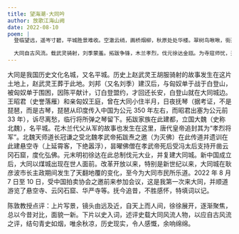 ```yaml
---
title: 望海潮·大同吟
author: 放歌江海山阙
date: 2022-08-10
poem: |
  登临望远，遥岑寸碧，平城胜景难收。空澈云绡，画桥烟柳，秋原处处华楼。翠树鸟啾啾，街道车相接，酒肆人稠。十载时光，煤城脏乱一风飕。

  大同自古风流。载武灵骑射，刘季蒙羞。拓跋争锋，木兰孝烈，伐元徐达金瓯。为寺寇师忧，开窟昙僧悦，落雁离愁。青史尘烟早远，塞上好凉秋。
---
```


大同是我国历史文化名城，又名平城。历史上赵武灵王胡服骑射的故事发生在这片土地上，赵武灵王葬于此地。刘邦（又名刘季）建汉后，与匈奴单于战于白登山，被匈奴单于围困，因陈平献计，订白登盟约，才回还长安，白登山就在大同城边。王昭君（史誉落雁）和亲匈奴王庭，曾在大同小住半月，日夜抚琴（据考证，不是琵琶，而是古琴，琵琶从印度传入中国为公元 350 年左右，而昭君出塞为公元前 33 年），诉尽离愁，临行将所弹之琴留下。拓跋家族在此建都，立国大魏（史称北魏），名平城。花木兰代父从军的故事也发生在这里，唐代皇帝追封其为“孝烈将军”。北魏天师道长冠谦之受北魏孝武帝拓跋焘之邀（为灭佛）在此传道并遗训在此建悬空寺（上延霄客，下绝嚣浮），昙曜佛僧在孝武帝死后受冯太后支持开凿云冈石窟，度化弘佛。元末明初徐达在此总制伐元大业，并复建大同城。新中国成立后，大同以煤城出现在世人面前。改革开放以来，特别是新世纪以来，大同城在耿彦波市长主政期间发生了天翻地覆的变化，至今为大同市民所乐道。2022 年 8 月 7 日至 10 日，受中国拍卖协会之邀前来参加会议，这是我第一次来大同，并顺道游览了悬空寺、云冈石窟、华严寺等。抚今追昔，不胜感怀，特填词以记。

陈敦教授点评：上片写景，镜头由远及近，自天上而人间，徐徐展开，逐渐聚焦，总以今昔对比，面貌一新。下片以史入词，述评史载大同风流人物，以应自古风流之评，结句青史如烟，唯余秋凉，历史现实，令人感慨，余响绵绵。

